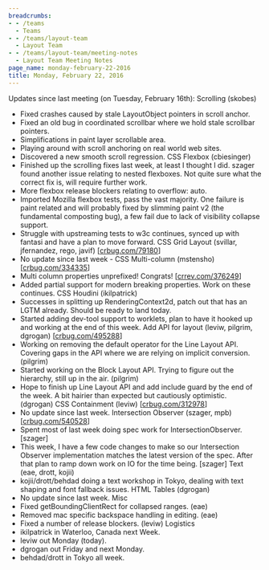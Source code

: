 ```yaml
---
breadcrumbs:
- - /teams
  - Teams
- - /teams/layout-team
  - Layout Team
- - /teams/layout-team/meeting-notes
  - Layout Team Meeting Notes
page_name: monday-february-22-2016
title: Monday, February 22, 2016
---
```


Updates since last meeting (on Tuesday, February 16th):
Scrolling (skobes)
- Fixed crashes caused by stale LayoutObject pointers in scroll anchor.
- Fixed an old bug in coordinated scrollbar where we hold stale
scrollbar pointers.
- Simplifications in paint layer scrollable area.
- Playing around with scroll anchoring on real world web sites.
- Discovered a new smooth scroll regression.
CSS Flexbox (cbiesinger)
- Finished up the scrolling fixes last week, at least I thought I did.
szager found another issue relating to nested flexboxes. Not quite
sure what the correct fix is, will require further work.
- More flexbox release blockers relating to overflow: auto.
- Imported Mozilla flexbox tests, pass the vast majority. One failure is
paint related and will probably fixed by slimming paint v2 (the
fundamental composting bug), a few fail due to lack of visibility
collapse support.
- Struggle with upstreaming tests to w3c continues, synced up with
fantasi and have a plan to move forward.
CSS Grid Layout (svillar, jfernandez, rego, javif)
\[[crbug.com/79180](http://crbug.com/79180)\]
- No update since last week -
CSS Multi-column (mstensho) \[[crbug.com/334335](http://crbug.com/334335)\]
- Multi column properties unprefixed! Congrats!
\[[crrev.com/376249](http://crrev.com/376249)\]
- Added partial support for modern breaking properties. Work on these
continues.
CSS Houdini (ikilpatrick)
- Successes in splitting up RenderingContext2d, patch out that has an
LGTM already. Should be ready to land today.
- Started adding dev-tool support to worklets, plan to have it hooked up
and working at the end of this week.
Add API for layout (leviw, pilgrim, dgrogan)
\[[crbug.com/495288](http://crbug.com/495288)\]
- Working on removing the default operator for the Line Layout API.
Covering gaps in the API where we are relying on implicit conversion.
(pilgrim)
- Started working on the Block Layout API. Trying to figure out the
hierarchy, still up in the air. (pilgrim)
- Hope to finish up Line Layout API and add include guard by the end of
the week. A bit hairier than expected but cautiously optimistic.
(dgrogan)
CSS Containment (leviw) \[[crbug.com/312978](http://crbug.com/312978)\]
- No update since last week.
Intersection Observer (szager, mpb)
\[[crbug.com/540528](http://crbug.com/540528)\]
- Spent most of last week doing spec work for IntersectionObserver.
\[szager\]
- This week, I have a few code changes to make so our Intersection
Observer implementation matches the latest version of the spec.
After that plan to ramp down work on IO for the time being. \[szager\]
Text (eae, drott, kojii)
- kojii/drott/behdad doing a text workshop in Tokyo, dealing with text
shaping and font fallback issues.
HTML Tables (dgrogan)
- No update since last week.
Misc
- Fixed getBoundingClientRect for collapsed ranges. (eae)
- Removed mac specific backspace handling in editing. (eae)
- Fixed a number of release blockers. (leviw)
Logistics
- ikilpatrick in Waterloo, Canada next Week.
- leviw out Monday (today).
- dgrogan out Friday and next Monday.
- behdad/drott in Tokyo all week.